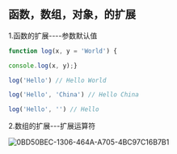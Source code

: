 ## **函数，数组，对象，的扩展**

1.函数的扩展----参数默认值

```javascript
function log(x, y = 'World') {

console.log(x, y);}

log('Hello') // Hello World

log('Hello', 'China') // Hello China

log('Hello', '') // Hello
```



2.数组的扩展---扩展运算符

![0BD50BEC-1306-464A-A705-4BC97C16B7B1](/var/folders/65/71xg97ds6hnc7_6xq9b987rh0000gp/T/com.yinxiang.Mac/WebKitDnD.R3HfxP/0BD50BEC-1306-464A-A705-4BC97C16B7B1.png)

